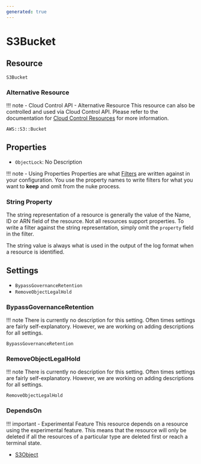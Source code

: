 ```yaml
---
generated: true
---
```


# S3Bucket


## Resource

```text
S3Bucket
```

### Alternative Resource

!!! note - Cloud Control API - Alternative Resource
    This resource can also be controlled and used via Cloud Control API. Please refer to the documentation for
    [Cloud Control Resources](../config-cloud-control.md) for more information.

```text
AWS::S3::Bucket
```
## Properties


- `ObjectLock`: No Description

!!! note - Using Properties
    Properties are what [Filters](../config-filtering.md) are written against in your configuration. You use the property
    names to write filters for what you want to **keep** and omit from the nuke process.

### String Property

The string representation of a resource is generally the value of the Name, ID or ARN field of the resource. Not all
resources support properties. To write a filter against the string representation, simply omit the `property` field in
the filter.

The string value is always what is used in the output of the log format when a resource is identified.

## Settings

- `BypassGovernanceRetention`
- `RemoveObjectLegalHold`


### BypassGovernanceRetention

!!! note
    There is currently no description for this setting. Often times settings are fairly self-explanatory. However, we
    are working on adding descriptions for all settings.

```text
BypassGovernanceRetention
```


### RemoveObjectLegalHold

!!! note
    There is currently no description for this setting. Often times settings are fairly self-explanatory. However, we
    are working on adding descriptions for all settings.

```text
RemoveObjectLegalHold
```

### DependsOn

!!! important - Experimental Feature
    This resource depends on a resource using the experimental feature. This means that the resource will
    only be deleted if all the resources of a particular type are deleted first or reach a terminal state.

- [S3Object](./s3-object.md)

